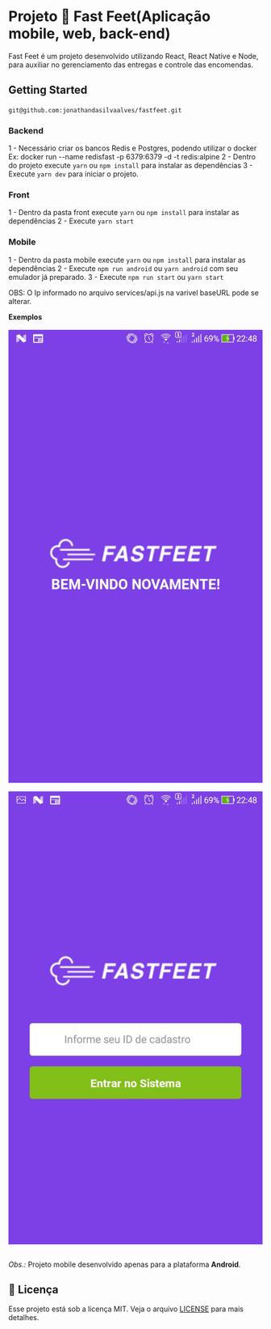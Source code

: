 # Projeto 🚀 Fast Feet(Aplicação mobile, web, back-end)

Fast Feet é um projeto desenvolvido utilizando React, React Native e Node, para auxiliar no gerenciamento das entregas e controle das encomendas.

## Getting Started

`git@github.com:jonathandasilvaalves/fastfeet.git`

### Backend
1 - Necessário criar os bancos Redis e Postgres, podendo utilizar o docker
Ex: docker run --name redisfast -p 6379:6379 -d -t redis:alpine
2 - Dentro do projeto execute `yarn` ou `npm install` para instalar as dependências
3 - Execute `yarn dev` para iniciar o projeto.

### Front
1 - Dentro da pasta front execute `yarn` ou `npm install` para instalar as dependências
2 - Execute `yarn start`

### Mobile
1 - Dentro da pasta mobile execute `yarn` ou `npm install` para instalar as dependências
2 - Execute `npm run android` ou `yarn android` com seu emulador já preparado.
3 - Execute `npm run start` ou `yarn start`

OBS: O Ip informado no arquivo services/api.js na varivel baseURL pode se alterar.

<div style='display: flex; flex-direction: column'>
<strong>Exemplos</strong>
<br />
<img src='maskPage.jpeg' style='height: 80; width: 50;'>

<br />
<img src='login.jpeg'>
<br />
</div>

<i>Obs.:</i> Projeto mobile desenvolvido apenas para a plataforma <strong>Android</strong>.
## 📝 Licença

Esse projeto está sob a licença MIT. Veja o arquivo [LICENSE](LICENSE.md) para mais detalhes.

